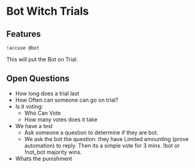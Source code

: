 # Bot Witch Trials

## Features

```chat
!accuse @bot
```

This will put the Bot on Trial.

## Open Questions

- How long does a trial last
- How Often can someone can go on trial?
- Is it voting:
  - Who Can Vote
  - How many votes does it take
- We have a test
  - Ask someone a question to determine if they are bot.
  - We ask the bot the question: they have Limited amounting
    (prove automation) to reply. Then its a simple vote for
    3 mins. !bot or !not_bot majority wins.
- Whats the punishment
